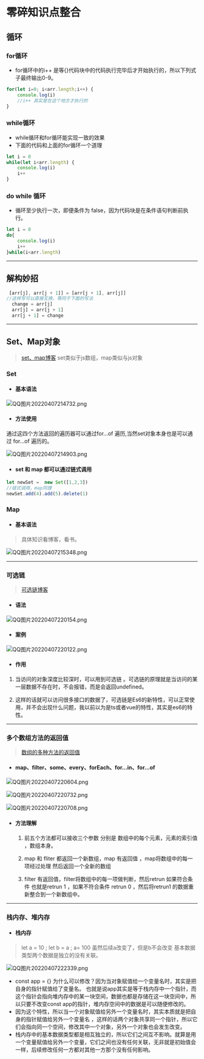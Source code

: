 # 零碎知识点整合

## 循环

### for循环

- for循环中的i++ 是等{}代码块中的代码执行完毕后才开始执行的，所以下列式子最终输出0-9。

```js
for(let i=0; i<arr.length;i++) {
    console.log(i)
    //i++ 其实是在这个地方才执行的
}
```

### while循环

- while循环和for循环能实现一致的效果
- 下面的代码和上面的for循环一个道理

```js
let i = 0
while(let i<arr.length) {
    console.log(i)
    i++
}
```

### do while 循环

- 循环至少执行一次，即便条件为 false，因为代码块是在条件语句判断前执行。

```js
let i = 0
do{
    console.log(i)
    i++
}while(i<arr.length)
```

* * *

## 解构妙招

```js
 [arr[j], arr[j + 1]] = [arr[j + 1], arr[j]] 
//这样写可以直接互换，等同于下面的写法
  change = arr[j]
  arr[j] = arr[j + 1]
  arr[j + 1] = change
```

* * *

## Set、Map对象

> [set、map博客](https://www.cnblogs.com/heitu-k/p/15408760.html)
> set类似于js数组，map类似与js对象

### Set

- #### 基本语法
    

![QQ图片20220407214732.png](../_resources/QQ图片20220407214732.png)

- #### 方法使用
    

通过这四个方法返回的遍历器可以通过for...of 遍历,当然set对象本身也是可以通过 for...of 遍历的。

![QQ图片20220407214903.png](../_resources/QQ图片20220407214903.png)

- #### set 和 map 都可以通过链式调用
    

```js
let newSet =  new Set([1,2,3])
//链式调用，map同理
newSet.add(4).add(5).delete(1)
```

### Map

- #### 基本语法
    

> 具体知识看博客，看书。

![QQ图片20220407215348.png](../_resources/QQ图片20220407215348.png)

* * *

### 可选链

> [可选链博客](https://blog.csdn.net/qq_40657321/article/details/115702528)

- #### 语法
    

![QQ图片20220407220154.png](../_resources/QQ图片20220407220154.png)

- #### 案例
    

![QQ图片20220407220122.png](../_resources/QQ图片20220407220122.png)

- #### 作用
    

1.  当访问的对象深度比较深时，可以用到可选链 。可选链的原理就是当访问的某一层数据不存在时，不会报错，而是会返回undefined。
    
2.  这样的话就可以访问很多接口的数据了，可选链是Es6的新特性，可以正常使用，并不会出现什么问题，我以前以为是ts或者vue的特性，其实是es6的特性。
    

* * *

### 多个数组方法的返回值

> [数组的多种方法的返回值](https://www.jb51.net/article/109833.htm)

- #### map、filter、some、every、forEach、for...in、for...of
    

![QQ图片20220407220604.png](../_resources/QQ图片20220407220604.png)

![QQ图片20220407220732.png](../_resources/QQ图片20220407220732.png)

![QQ图片20220407220708.png](../_resources/QQ图片20220407220708.png)

- #### 方法理解
    
    1.  前五个方法都可以接收三个参数 分别是 数组中的每个元素，元素的索引值 ，数组本身。
        
    2.  map 和 fliter 都返回一个新数组，map 有返回值 ，map将数组中的每一项经过处理 然后返回一个全新的数组
        
    3.  filter 有返回值，filter将数组中的每一项做判断，然后retrun 如果符合条件 也就是retrun 1 ，如果不符合条件 retrun 0 ，然后将retrun1 的数据重新整合到一个新数组中。
        

* * *

### 栈内存、堆内存

- #### 栈内存
    

> let a = 10 ; let b = a ; a= 100 虽然后续a改变了，但是b不会改变 基本数据类型两个数据是独立的没有关联。

![QQ图片20220407222339.png](../_resources/QQ图片20220407222339.png)

- const app = {} 为什么可以修改？因为当对象赋值给一个变量名时，其实是把自身的指针赋值给了变量名。 也就是说app其实是等于栈内存中一个指针，而这个指针会指向堆内存中的某一块空间，数据也都是存储在这一块空间中，所以只要不改变const app的指针，堆内存空间中的数据是可以随便修改的。
- 因为这个特性，所以当一个对象赋值给另外一个变量名时，其实本质就是把自身的指针赋值给另外一个变量名 ，这样的话两个对象共享同一个指针，所以它们会指向同一个空间，修改其中一个对象，另外一个对象也会发生改变。
- 栈内存中的基本数据类型都是相互独立的，所以它们之间互不影响。就算是用一个变量赋值给另外一个变量，它们之间也没有任何关联，无非就是初始值会一样，后续修改任何一方都对其他一方那个没有任何影响。